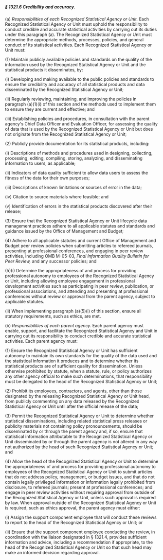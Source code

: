 ##### § 1321.6 Credibility and accuracy. #####

(a) *Responsibilities of each Recognized Statistical Agency or Unit.* Each Recognized Statistical Agency or Unit must uphold the responsibility to conduct credible and accurate statistical activities by carrying out its duties under this paragraph (a). The Recognized Statistical Agency or Unit must determine the appropriate methods, processes, policies, and general conduct of its statistical activities. Each Recognized Statistical Agency or Unit must:

(1) Maintain publicly available policies and standards on the quality of the information used by the Recognized Statistical Agency or Unit and the statistical products it disseminates, by:

(i) Developing and making available to the public policies and standards to ensure the credibility and accuracy of all statistical products and data disseminated by the Recognized Statistical Agency or Unit;

(ii) Regularly reviewing, maintaining, and improving the policies in paragraph (a)(1)(i) of this section and the methods used to implement them to ensure they are current and effective; and

(iii) Establishing policies and procedures, in consultation with the parent agency's Chief Data Officer and Evaluation Officer, for assessing the quality of data that is used by the Recognized Statistical Agency or Unit but does not originate from the Recognized Statistical Agency or Unit;

(2) Publicly provide documentation for its statistical products, including:

(i) Descriptions of methods and procedures used in designing, collecting, processing, editing, compiling, storing, analyzing, and disseminating information to users, as applicable;

(ii) Indicators of data quality sufficient to allow data users to assess the fitness of the data for their own purposes;

(iii) Descriptions of known limitations or sources of error in the data;

(iv) Citation to source materials where feasible; and

(v) Identification of errors in the statistical products discovered after their release;

(3) Ensure that the Recognized Statistical Agency or Unit lifecycle data management practices adhere to all applicable statutes and standards and guidance issued by the Office of Management and Budget;

(4) Adhere to all applicable statutes and current Office of Management and Budget peer review policies when submitting articles to refereed journals, presenting at professional conferences, and engaging in peer review activities, including OMB M-05-03, *Final Information Quality Bulletin for Peer Review,* and any successor policies; and

(5)(i) Determine the appropriateness of and process for providing professional autonomy to employees of the Recognized Statistical Agency or Unit, including allowing employee engagement in professional development activities such as participating in peer review, publication, or professional associations, and attending and presenting at professional conferences without review or approval from the parent agency, subject to applicable statutes.

(ii) When implementing paragraph (a)(5)(i) of this section, ensure all statutory requirements, such as ethics, are met.

(b) *Responsibilities of each parent agency.* Each parent agency must enable, support, and facilitate the Recognized Statistical Agency and Unit in carrying out its responsibility to conduct credible and accurate statistical activities. Each parent agency must:

(1) Ensure the Recognized Statistical Agency or Unit has sufficient autonomy to maintain its own standards for the quality of the data used and the statistical information it produces and to determine whether its statistical products are of sufficient quality for dissemination. Unless otherwise prohibited by statute, when a statute, rule, or policy authorizes any other agency official to make such determinations, that responsibility must be delegated to the head of the Recognized Statistical Agency or Unit;

(2) Prohibit its employees, contractors, and agents, other than those designated by the releasing Recognized Statistical Agency or Unit head, from publicly commenting on any data released by the Recognized Statistical Agency or Unit until after the official release of the data;

(3) Permit the Recognized Statistical Agency or Unit to determine whether statistical disseminations, including related statistical press releases or publicity materials not containing policy pronouncements, should be disseminated by or through the parent agency and, if so, ensure that statistical information attributable to the Recognized Statistical Agency or Unit disseminated by or through the parent agency is not altered in any way not authorized by the head of such Recognized Statistical Agency or Unit; and

(4) Allow the head of the Recognized Statistical Agency or Unit to determine the appropriateness of and process for providing professional autonomy to employees of the Recognized Statistical Agency or Unit to submit articles that do not address policy, management, or budget issues, and that do not contain legally privileged information or information legally prohibited from disclosure, to refereed journals; present at professional conferences; and engage in peer review activities without requiring approval from outside of the Recognized Statistical Agency or Unit, unless such approval is required by law. When approval outside of the Recognized Statistical Agency or Unit is required, such as ethics approval, the parent agency must either:

(i) Assign the support component employee that will conduct these reviews to report to the head of the Recognized Statistical Agency or Unit; or

(ii) Ensure that the support component employee conducting the review, in coordination with the liaison designated in § 1321.4, provides sufficient information and advice, including a recommendation if appropriate, to the head of the Recognized Statistical Agency or Unit so that such head may make an informed decision regarding approval.